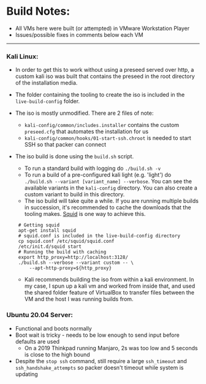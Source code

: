 # Build Notes:
- All VMs here were built (or attempted) in VMware Workstation Player
- Issues/possible fixes in comments below each VM

---

### Kali Linux: 
- In order to get this to work without using a preseed served over http, a custom kali iso was built that contains the preseed in the root directory of the installation media. 
- The folder containing the tooling to create the iso is included in the `live-build-config` folder.
- The iso is mostly unmodified. There are 2 files of note:
  - `kali-config/common/includes.installer` contains the custom `preseed.cfg` that automates the installation for us
  - `kali-config/common/hooks/01-start-ssh.chroot` is needed to start SSH so that packer can connect
- The iso build is done using the `build.sh` script.
  - To run a standard build with logging do `./build.sh -v`
  - To run a build of a pre-configured kali light (e.g. 'light') do `./build.sh --variant [variant_name] --verbose`. You can see the available variants in the `kali-config` directory. You can also create a custom variant to build in this directory.
  - The iso build will take quite a while. If you are running multiple builds in succession, it's recommended to cache the downloads that the tooling makes. [Squid](http://www.squid-cache.org/) is one way to achieve this.

   ```
    # Getting squid
    apt-get install squid
    # squid.conf is included in the live-build-config directory
    cp squid.conf /etc/squid/squid.conf
    /etc/init.d/squid start
    # Running the build with caching
    export http_proxy=http://localhost:3128/
    ./build.sh --verbose --variant custom -- \
        --apt-http-proxy=${http_proxy}
    ```  

  - Kali recommends building the iso from within a kali environment. In my case, I spun up a kali vm and worked from inside that, and used the shared folder feature of VirtualBox to transfer files between the VM and the host I was running builds from.

### Ubuntu 20.04 Server: 
- Functional and boots normally
- Boot wait is tricky - needs to be low enough to send input before defaults are used
  - On a 2019 Thinkpad running Manjaro, 2s was too low and 5 seconds is close to the high bound
- Despite the `stop ssh` command, still require a large `ssh_timeout` and `ssh_handshake_attempts` so packer doesn't timeout while system is updating
